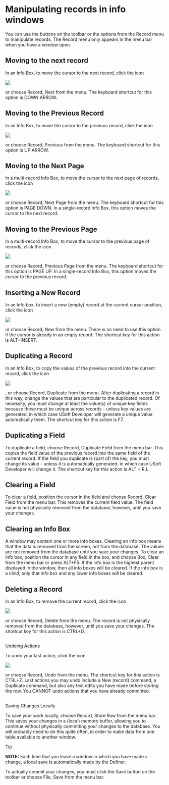 # Manipulating records in info windows

You can use the buttons on the toolbar or the options from the Record menu to manipulate records. The Record menu only appears in the menu bar when you have a window open.

## Moving to the next record

In an Info Box, to move the cursor to the next record, click the icon

![](/api/Modeller%20and%20Rules%20Engine/Introducing%20USoft%20Modeller%20and%20Rules%20Engine/assets/8342385d-7ea1-41a6-9ee1-102ca1735e91.png)

or choose Record, Next from the menu. The keyboard shortcut for this option is DOWN ARROW.

## Moving to the Previous Record

In an Info Box, to move the cursor to the previous record, click the icon

![](/api/Modeller%20and%20Rules%20Engine/Introducing%20USoft%20Modeller%20and%20Rules%20Engine/assets/96f8f58d-3410-43a2-9edd-dd4a984f16f5.png)

or choose Record, Previous from the menu. The keyboard shortcut for this option is UP ARROW.

## Moving to the Next Page

In a multi-record Info Box, to move the cursor to the next page of records, click the icon

![](/api/Modeller%20and%20Rules%20Engine/Introducing%20USoft%20Modeller%20and%20Rules%20Engine/assets/b6a6346b-53f9-4e7d-989c-87a5075ceb1e.png)

or choose Record, Next Page from the menu. The keyboard shortcut for this option is PAGE DOWN.
In a single-record Info Box, this option moves the cursor to the next record.

## Moving to the Previous Page

In a multi-record Info Box, to move the cursor to the previous page of records, click the icon

![](/api/Modeller%20and%20Rules%20Engine/Introducing%20USoft%20Modeller%20and%20Rules%20Engine/assets/1a481c4e-ffbb-4986-99b6-1dcda5435645.png)

or choose Record, Previous Page from the menu. The keyboard shortcut for this option is PAGE UP.
In a single-record Info Box, this option moves the cursor to the previous record.

## Inserting a New Record

In an Info box, to insert a new (empty) record at the current cursor position, click the icon

![](/api/Modeller%20and%20Rules%20Engine/Introducing%20USoft%20Modeller%20and%20Rules%20Engine/assets/89886b07-62d7-4155-88af-9afdd2d33eac.png)

or choose Record, New from the menu. There is no need to use this option if the cursor is already in an empty record. The shortcut key for this action is ALT+INSERT.

## Duplicating a Record

In an Info Box, to copy the values of the previous record into the current record, click the icon

![](/api/Modeller%20and%20Rules%20Engine/Introducing%20USoft%20Modeller%20and%20Rules%20Engine/assets/540285e0-70a7-4ce9-b506-16bfbd9e20ee.png)

, or choose Record, Duplicate from the menu. After duplicating a record in this way, change the values that are particular to the duplicated record. Of necessity, you must change at least the value(s) of unique key fields because these must be unique across records - unless key values are generated, in which case USoft Developer will generate a unique value automatically them. The shortcut key for this action is F7.

## Duplicating a Field

To duplicate a field, choose Record, Duplicate Field from the menu bar. This copies the field value of the previous record into the same field of the current record. If the field you duplicate is (part of) the key, you must change its value - unless it is automatically generated, in which case USoft Developer will change it. The shortcut key for this action is ALT + R,L.

## Clearing a Field

To clear a field, position the cursor in the field and choose Record, Clear Field from the menu bar. This removes the current field value. The field value is not physically removed from the database, however, until you save your changes.

## Clearing an Info Box

A window may contain one or more info boxes. Clearing an info box means that the data is removed from the screen, not from the database. The values are not removed from the database until you save your changes.
To clear an info box, position the cursor in any field in the box, and choose Box, Clear from the menu bar or press ALT+F5.
If the info box is the highest parent displayed in the window, then all info boxes will be cleared. If the info box is a child, only that info box and any lower info boxes will be cleared.

## Deleting a Record

In an Info Box, to remove the current record, click the icon

![](/api/Modeller%20and%20Rules%20Engine/Introducing%20USoft%20Modeller%20and%20Rules%20Engine/assets/5a88c573-80cb-4917-8177-5d34ae93e27d.png)

or choose Record, Delete from the menu. The record is not physically removed from the database, however, until you save your changes. The shortcut key for this action is CTRL+D.

## 
Undoing Actions


To undo your last action, click the icon

![](/api/Modeller%20and%20Rules%20Engine/Introducing%20USoft%20Modeller%20and%20Rules%20Engine/assets/74dc7358-a1ca-4a88-ba56-7a5871d6bc95.png)

or choose Record, Undo from the menu. The shortcut key for this action is CTRL+Z.
Last actions you may undo include a New (record) command, a Duplicate command, but also any text edits you have made before storing the row. You CANNOT undo actions that you have already committed.

## 
Saving Changes Locally

To save your work locally, choose Record, Store Row from the menu bar. This saves your changes in a (local) memory buffer, allowing you to continue without physically committing your changes to the database. You will probably need to do this quite often, in order to make data from one table available to another window.

> [!TIP]
> **NOTE:** Each time that you leave a window in which you have made a change, a local save is automatically made by the Definer.

To actually commit your changes, you must click the Save button on the toolbar or choose File, Save from the menu bar.

 
